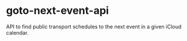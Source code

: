 # goto-next-event-api

API to find public transport schedules to the next event in a given iCloud calendar.